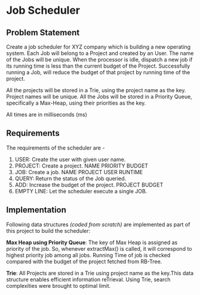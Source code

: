 # Job Scheduler

## Problem Statement
Create a job scheduler for XYZ company which is building a new operating system. Each Job will belong to a Project and created by an User. The name of the Jobs will be unique. When the processor is idle, dispatch a new job if its running time is less than the current budget of the Project. Successfully running a Job, will reduce the budget of that project by running time of the project. <br/>

All the projects will be stored in a Trie, using the project name as the key. Project names will be unique. All the Jobs will be stored in a Priority Queue, specifically a Max-Heap, using their priorities as the key.

All times are in milliseconds (ms)

## Requirements
The requirements of the scheduler are - 

1. USER: Create the user with given user name.
2. PROJECT: Create a project. NAME PRIORITY BUDGET
3. JOB: Create a job. NAME PROJECT USER RUNTIME
4. QUERY: Return the status of the Job queried.
5. ADD: Increase the budget of the project. PROJECT BUDGET
6. EMPTY LINE: Let the scheduler execute a single JOB.
## Implementation

Following data structures *(coded from scratch)* are implemented as part of this project to build the scheduler:

<!--Red-Black Tree: The key of the red-black tree is name_job . Since name_job is unique, it will take O(log n) time to search a job. Red-Black tree ensures that it will remain balanced so there is a performance improvement as compared to using plane Binary Search Tree. The node maintains a list of Jobs corresponding t.-->
**Max Heap using Priority Queue**: The key of Max Heap is assigned as priority of the job. So, whenever extractMax() is called, it will correspond to highest priority job among all jobs. Running Time of job is checked compared with the budget of the project fetched from RB-Tree. 
<!--//The nodes are designed in such a way that every Red-Black node will contain object reference of corresponding Max-Heap node and vice-versa. Hence, whenever there is an insert operation, nodes will be inserted in both the data structures and will point to each other.-->
**Trie**: All Projects are stored in a Trie using project name as the key.This data structure enables efficient information reTrieval. Using Trie, search complexities were brought to optimal limit.
<!--//Global time counter is a simple int variable that simulates current system time. At every unit of time, first it is checked if there is any command to be executed, then current job details are updated.-->
